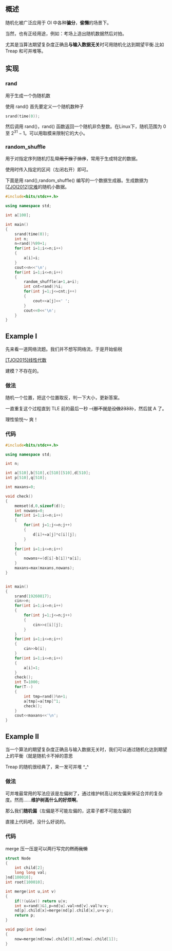 ## 概述

随机化被广泛应用于 OI 中各种**骗分**，**偷懒**的场景下。

当然，也有正经用途，例如：考场上造出随机数据然后对拍。

尤其是当算法期望复杂度正确且**与输入数据无关**时可用随机化达到期望平衡.比如 Treap 和可并堆等。

## 实现

### rand

用于生成一个伪随机数

使用 rand() 首先要定义一个随机数种子

```cpp
srand(time(0));
```
然后调用 rand()，rand() 函数返回一个随机非负整数。在Linux下，随机范围为 $0$ 至 $2^{31}-1$。可以用取模来限制它的大小。

### random_shuffle

用于对指定序列随机打乱~~常用于猴子排序~~，常用于生成特定的数据。

使用时传入指定的区间（左闭右开）即可。

下面是用 rand(),random_shuffle() 编写的一个数据生成器。生成数据为[[ZJOI2012]灾难](https://www.luogu.org/problemnew/show/P2597)的随机小数据。

```cpp
#include<bits/stdc++.h>

using namespace std;

int a[100];

int main()
{
    srand(time(0));
    int n;
    n=rand()%99+1;
    for(int i=1;i<=n;i++)
    {
        a[i]=i;
    }
    cout<<n<<'\n';
    for(int i=1;i<=n;i++)
    {
        random_shuffle(a+1,a+i);
        int cnt=rand()%i;
        for(int j=1;j<=cnt;j++)
        {
            cout<<a[j]<<' ';
        }
        cout<<0<<'\n';
    }
}

```

## Example I

先来看一道网络流题。我们并不想写网络流，于是开始偷税

[[TJOI2015]线性代数](https://www.luogu.org/problemnew/show/P3973)

建模？不存在的。

### 做法

随机一个位置，把这个位置取反，判一下大小，更新答案。

一直重复这个过程直到 TLE 前的最后一秒 ~~（那不就是没做2333）~~，然后就 A 了。

理性愉悦～ 爽！

### 代码

```cpp
#include<bits/stdc++.h>

using namespace std;

int n;

int a[510],b[510],c[510][510],d[510];
int p[510],q[510];

int maxans=0;

void check()
{
    memset(d,0,sizeof(d));
    int nowans=0;
    for(int i=1;i<=n;i++)
    {
        for(int j=1;j<=n;j++)
        {
            d[i]+=a[j]*c[i][j];
        }
    }
    for(int i=1;i<=n;i++)
    {
        nowans+=(d[i]-b[i])*a[i];
    }
    maxans=max(maxans,nowans);
}


int main()
{
    srand(19260817);
    cin>>n;
    for(int i=1;i<=n;i++)
    {
        for(int j=1;j<=n;j++)
        {
            cin>>c[i][j];
        }
    }
    for(int i=1;i<=n;i++)
    {
        cin>>b[i];
    }
    for(int i=1;i<=n;i++)
    {
        a[i]=1;
    }
    check();
    int T=1000;
    for(T--)
    {
        int tmp=rand()%n+1;
        a[tmp]=a[tmp]^1;
        check();
    }
    cout<<maxans<<'\n';
}
```

## Example II

当一个算法的期望复杂度正确且与输入数据无关时，我们可以通过随机化达到期望上的平衡（就是随机卡不掉的意思

Treap 的随机很经典了，来一发可并堆 ^_^

### 做法

可并堆最常用的写法应该是左偏树了，通过维护树高让树左偏来保证合并的复杂度。然而......**维护树高什么的好烦啊**。

那么我们**随机偏**（左偏是不可能左偏的，这辈子都不可能左偏的

直接上代码吧，没什么好说的。

### 代码

merge 压一压是可以两行写完的~~然而我懒~~

```cpp
struct Node
{
    int child[2];
    long long val;
}nd[100010];
int root[100010];

int merge(int u,int v)
{
    if(!(u&&v)) return u|v;
    int x=rand()&1,p=nd[u].val>nd[v].val?u:v;
    nd[p].child[x]=merge(nd[p].child[x],u+v-p);
    return p;
}

void pop(int &now)
{
    now=merge(nd[now].child[0],nd[now].child[1]);
}
```
